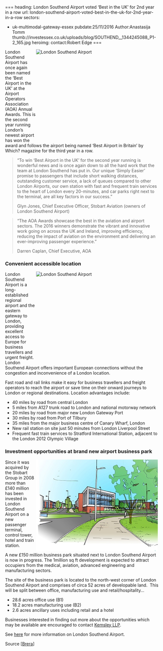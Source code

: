 ===
heading: London Southend Airport voted ‘Best in the UK’ for 2nd year in a row
url: london-southend-airport-voted-best-in-the-uk-for-2nd-year-in-a-row
sectors:
  - uk-multimodal-gateway-essex 
pubdate:25/11/2016
Author:Anastasija Tomm
thumb://investessex.co.uk/uploads/blog/SOUTHEND__1344245088_P1-2_165.jpg
heroimg:
contact:Robert Edge
===
<p><img alt='London Southend Airport' src='http://www.investessex.co.uk/uploads/about/SOUTHEND__1344245088_P1-2_700.jpg' style='width: 400px; height: 299px; margin-left: 2px; margin-right: 2px; float: right;'/>London Southend Airport has once again been named the ‘Best Airport in the UK’ at the Airport Operators Association (AOA) Annual Awards. This is the second year running London’s newest airport has won the award and follows the airport being named ‘Best Airport in Britain’ by Which? magazine for the third year in a row.</p><blockquote><p>“To win ‘Best Airport in the UK’ for the second year running is wonderful news and is once again down to all the hard work that the team at London Southend has put in. Our unique ‘Simply Easier’ promise to passengers that include short walking distances, outstanding customer service, a lack of queues compared to other London Airports, our own station with fast and frequent train services to the heart of London every 20-minutes, and car parks right next to the terminal, are all key factors in our success.”</p><p>Glyn Jones, Chief Executive Officer, Stobart Aviation (owners of London Southend Airport)</p></blockquote><blockquote><p>“The AOA Awards showcase the best in the aviation and airport sectors. The 2016 winners demonstrate the vibrant and innovative work going on across the UK and Ireland, improving efficiency, reducing the impact of aviation on the environment and delivering an ever-improving passenger experience.”</p><p>Darren Caplan, Chief Executive, AOA</p></blockquote><h3>Convenient accessible location</h3><p><img alt='London Southend Airport' src='http://www.investessex.co.uk/uploads/about/DSC_0022_400.jpg' style='width: 400px; height: 300px; margin-left: 2px; margin-right: 2px; float: right;'/>London Southend Airport is a long-established regional airport and the eastern gateway to London, providing excellent access to Europe for business travellers and urgent freight. London Southend Airport offers important European connections without the congestion and inconvenience of a London location.</p><p>Fast road and rail links make it easy for business travellers and freight operators to reach the airport or save time on their onward journeys to London or regional destinations. Location advantages include:</p><ul><li>40 miles by road from central London</li><li>5 miles from A127 trunk road to London and national motorway network</li><li>20 miles by road from major new London Gateway Port</li><li>30 miles by road from Port of Tilbury</li><li>35 miles from the major business centre of Canary Wharf, London</li><li>New rail station on site just 50 minutes from London Liverpool Street</li><li>Frequent fast train services to Stratford International Station, adjacent to the London 2012 Olympic Village</li></ul><h3>Investment opportunities at brand new airport business park</h3><p><img alt='Site Entrance' src='../uploads/blog/Site_Entrance_400.jpg' style='width: 400px; height: 300px; margin-left: 2px; margin-right: 2px; float: right;'/>Since it was acquired by the Stobart Group in 2008 more than £140 million has been invested in London Southend Airport on a new passenger terminal, control tower, hotel and train station.</p><p>A new £150 million business park situated next to London Southend Airport is now in progress. The 1million sq ft development is expected to attract occupiers from the medical, aviation, advanced engineering and manufacturing sectors.</p><p>The site of the business park is located to the north-west corner of London Southend Airport and comprises of circa 52 acres of developable land.  This will be split between office, manufacturing use and retail/hospitality…</p><ul><li>28.6 acres office use (B1)</li><li>18.2 acres manufacturing use (B2)</li><li>2.6 acres ancillary uses including retail and a hotel</li></ul><p>Businesses interested in finding out more about the opportunities which may be available are encouraged to contact <a href='../partners/commercial-property' target='_blank'>Kemsley LLP</a>.</p><p>See <a href='http://investessex.co.uk/studies/place-studies/london-southend-airport' target='_blank'>here</a> for more information on London Southend Airport.</p><p>Source [<a href='http://www.brera-london.com/london-southend-airport-voted-best-in-britain-for-2nd-year/' target='_blank'>Brera</a>]</p>